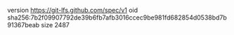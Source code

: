 version https://git-lfs.github.com/spec/v1
oid sha256:7b2f09907792de39b6fb7afb3016ccec9be981fd682854d0538bd7b91367beab
size 2487
